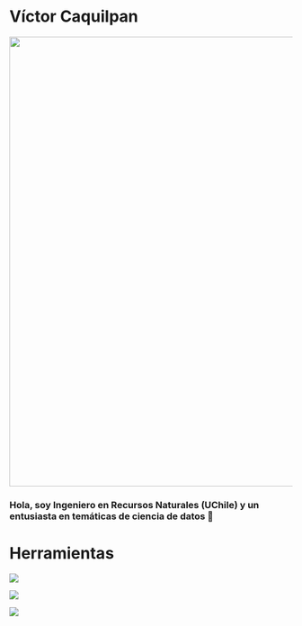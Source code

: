 # Víctor Caquilpan

<img src="https://miro.medium.com/max/1200/1*008eIu9lG7QVmhGNNy9RpA.jpeg" width="800px">

### Hola, soy Ingeniero en Recursos Naturales (UChile) y un entusiasta en temáticas de ciencia de datos 🌱

# Herramientas

![](https://img.shields.io/badge/OS-Linux-informational?style=flat&logo=<LOGO_NAME>&logoColor=white&color=2bbc8a)


![](https://img.shields.io/badge/OS-Linux-informational?style=flat&logo=#FCC624&logoColor=white&color=2bbc8a)

![](https://img.shields.io/badge/<WORD_ON_LEFT>-<WORD_ON_RIGHT>-informational?style=flat&logo=data:image/svg%2bxml;base64,<BASE64_DATA>)

